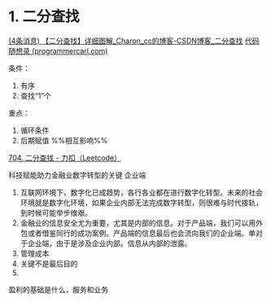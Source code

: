 # 1. 二分查找
[(4条消息) 【二分查找】详细图解_Charon_cc的博客-CSDN博客_二分查找](https://blog.csdn.net/qq_45978890/article/details/116094046?ops_request_misc=%257B%2522request%255Fid%2522%253A%2522167028714016800186556425%2522%252C%2522scm%2522%253A%252220140713.130102334..%2522%257D&request_id=167028714016800186556425&biz_id=0&spm=1018.2226.3001.4187)
[代码随想录 (programmercarl.com)](https://www.programmercarl.com/0704.%E4%BA%8C%E5%88%86%E6%9F%A5%E6%89%BE.html#%E5%85%B6%E4%BB%96%E8%AF%AD%E8%A8%80%E7%89%88%E6%9C%AC)

条件：
1. 有序
2. 查找“1”个

重点： 
1. 循环条件
2. 后期赋值
%%相互影响%%

[704. 二分查找 - 力扣（Leetcode）](https://leetcode.cn/problems/binary-search/solutions/2008296/by-tender-sinoussi94a-enxn/)

科技赋能助力金融业数字转型的关键
企业端

1. 互联网环境下，数字化已成趋势，各行各业都在进行数字化转型。未来的社会环境就是数字化环境，如果企业内部无法完成数字转型，则很难与时代接轨，到时候可能举步维艰。
2. 金融业的信息安全尤为重要，尤其是内部的信息。对于产品端，我们可以用外包或者借鉴同行的成功案例。产品端的信息最后也会流向我们的企业端。单对于企业端，由于是涉及企业内部。信息从内部的泄露。
3. 管理成本
4. 关键不是最后目的
5. 

盈利的基础是什么，服务和业务